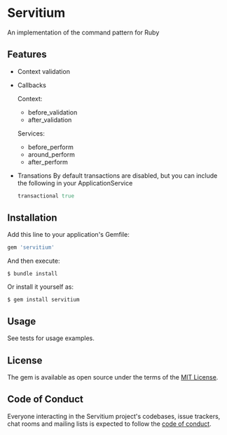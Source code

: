 # Servitium

An implementation of the command pattern for Ruby

## Features

- Context validation
- Callbacks

  Context:

  - before_validation
  - after_validation

  Services:

  - before_perform
  - around_perform
  - after_perform

- Transations
  By default transactions are disabled, but you can include the following in your ApplicationService
  ```ruby
  transactional true
  ```

## Installation

Add this line to your application's Gemfile:

```ruby
gem 'servitium'
```

And then execute:

    $ bundle install

Or install it yourself as:

    $ gem install servitium

## Usage

See tests for usage examples.

## License

The gem is available as open source under the terms of the [MIT License](https://opensource.org/licenses/MIT).

## Code of Conduct

Everyone interacting in the Servitium project's codebases, issue trackers, chat rooms and mailing lists is expected to follow the [code of conduct](https://github.com/[USERNAME]/servitium/blob/master/CODE_OF_CONDUCT.md).
